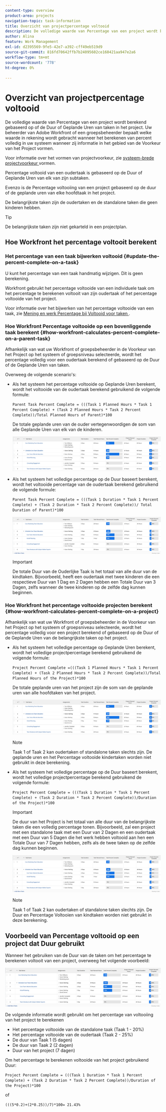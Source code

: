 ```yaml
---
content-type: overview
product-area: projects
navigation-topic: task-information
title: Overzicht van projectpercentage voltooid
description: De volledige waarde van Percentage van een project wordt berekend gebaseerd op of de Geplande Duur of de Geplande Uren van taken in het project. Uw beheerder van Adobe Workfront of een groepsbeheerder bepaalt welke waarde in rekening wordt gebracht wanneer het berekenen van percent volledig in uw systeem wanneer zij informatie in het gebied van de Voorkeur van het Project vormen. Voor informatie over het vormen van projectvoorkeur, zie systeem-brede projectvoorkeur vormen.
author: Alina
feature: Work Management
exl-id: d2395569-9fe5-42e7-a392-cff49eb519d9
source-git-commit: 816fd70642ffb7b24095602ce160421aa947e2a6
workflow-type: tm+mt
source-wordcount: '778'
ht-degree: 0%

---
```


# Overzicht van projectpercentage voltooid

<!-- Audited 01/2024 -->

De volledige waarde van Percentage van een project wordt berekend gebaseerd op of de Duur of Geplande Uren van taken in het project. Uw beheerder van Adobe Workfront of een groepsbeheerder bepaalt welke waarde in rekening wordt gebracht wanneer het berekenen van percent volledig in uw systeem wanneer zij informatie in het gebied van de Voorkeur van het Project vormen.

Voor informatie over het vormen van projectvoorkeur, zie [ systeem-brede projectvoorkeur ](../../../administration-and-setup/set-up-workfront/configure-system-defaults/set-project-preferences.md) vormen.

Percentage voltooid van een oudertaak is gebaseerd op de Duur of Geplande Uren van elk van zijn subtaken.

Evenzo is de Percentage voltooiing van een project gebaseerd op de duur of de geplande uren van elke hoofdtaak in het project.

De belangrijkste taken zijn de oudertaken en de standalone taken die geen kinderen hebben.

>[!TIP]
>
>De belangrijkste taken zijn niet gekarteld in een projectplan.

## Hoe Workfront het percentage voltooit berekent

### Het percentage van een taak bijwerken voltooid {#update-the-percent-complete-on-a-task}

U kunt het percentage van een taak handmatig wijzigen. Dit is geen berekening.

Workfront gebruikt het percentage voltooide van een individuele taak om het percentage te berekenen voltooit van zijn oudertaak of het percentage voltooide van het project.

Voor informatie over het bijwerken van het percentage voltooide van een taak, zie [ Mening en werk Percentage bij Voltooid voor taken ](../../../manage-work/projects/updating-work-in-a-project/view-update-percent-complete-for-tasks.md).

### Hoe Workfront Percentage voltooide op een bovenliggende taak berekent {#how-workfront-calculates-percent-complete-on-a-parent-task}

Afhankelijk van wat uw Workfront of groepsbeheerder in de Voorkeur van het Project op het systeem of groepsniveau selecteerde, wordt het percentage volledig voor een oudertaak berekend of gebaseerd op de Duur of de Geplande Uren van taken.

Overweeg de volgende scenario&#39;s:

* Als het systeem het percentage voltooide op Geplande Uren berekent, wordt het voltooide van de oudertaak berekend gebruikend de volgende formule:

  `Parent Task Percent Complete = (((Task 1 Planned Hours * Task 1 Percent Complete) + (Task 2 Planned Hours * Task 2 Percent Complete))/Total Planned Hours of Parent)*100`

  De totale geplande uren van de ouder vertegenwoordigen de som van alle Geplande Uren van elk van de kinderen.

  ![](assets/project-with-tasks-percent-complete-planned-hours-calculation.png)

* Als het systeem het volledige percentage op de Duur baseert berekent, wordt het voltooide percentage van de oudertaak berekend gebruikend de volgende formule:

  `Parent Task Percent Complete = (((Task 1 Duration * Task 1 Percent Complete) + (Task 2 Duration * Task 2 Percent Complete))/ Total Duration of Parent)*100`

  ![](assets/project-with-tasks-percent-complete-duration-calculation.png)

  >[!IMPORTANT]
  >
  >De totale Duur van de Ouderlijke Taak is het totaal van alle duur van de kindtaken. Bijvoorbeeld, heeft een oudertaak met twee kinderen die een respectieve Duur van 1 Dag en 2 Dagen hebben een Totale Duur van 3 Dagen, zelfs wanneer de twee kinderen op de zelfde dag kunnen beginnen.


### Hoe Workfront het percentage voltooide projecten berekent {#how-workfront-calculates-percent-complete-on-a-project}

Afhankelijk van wat uw Workfront of groepsbeheerder in de Voorkeur van het Project op het systeem of groepsniveau selecteerde, wordt het percentage volledig voor een project berekend of gebaseerd op de Duur of de Geplande Uren van de belangrijkste taken op het project.

* Als het systeem het volledige percentage op Geplande Uren berekent, wordt het volledige projectpercentage berekend gebruikend de volgende formule:

  `Project Percent Complete =(((Task 1 Planned Hours * Task 1 Percent Complete) + (Task 2 Planned Hours * Task 2 Percent Complete))/Total Planned Hours of the Project)*100`

  De totale geplande uren van het project zijn de som van de geplande uren van alle hoofdtaken van het project.

  ![](assets/project-with-tasks-percent-complete-planned-hours-calculation.png)

  >[!NOTE]
  >
  >Taak 1 of Taak 2 kan oudertaken of standalone taken slechts zijn. De geplande uren en het Percentage voltooide kindertaken worden niet gebruikt in deze berekening.

* Als het systeem het volledige percentage op de Duur baseert berekent, wordt het volledige projectpercentage berekend gebruikend de volgende formule:

  `Project Percent Complete = (((Task 1 Duration * Task 1 Percent Complete) + (Task 2 Duration * Task 2 Percent Complete))/Duration of the Project)*100`

  >[!IMPORTANT]
  >
  >De duur van het Project is het totaal van alle duur van de belangrijkste taken die een volledig percentage tonen. Bijvoorbeeld, zal een project met een standalone taak met een Duur van 2 Dagen en een oudertaak met een Duur van 5 Dagen die het werk hebben voltooid aan hen een Totale Duur van 7 Dagen hebben, zelfs als de twee taken op de zelfde dag kunnen beginnen.

  ![](assets/project-with-tasks-percent-complete-duration-calculation.png)

  >[!NOTE]
  >
  >Taak 1 of Taak 2 kan oudertaken of standalone taken slechts zijn. De Duur en Percentage Voltooien van kindtaken worden niet gebruikt in deze berekening.

## Voorbeeld van Percentage voltooid op een project dat Duur gebruikt

Wanneer het gebruiken van de Duur van de taken om het percentage te berekenen voltooit van een project, overweeg het volgende voorbeeld:

![](assets/project-with-tasks-percent-complete-duration-calculation.png)

De volgende informatie wordt gebruikt om het percentage van voltooiing van het project te berekenen

* Het percentage voltooide van de standalone taak (Taak 1 - 20%)
* Het percentage voltooide van de oudertaak (Taak 2 - 25%)
* De duur van Taak 1 (5 dagen)
* De duur van Taak 2 (2 dagen)
* Duur van het project (7 dagen)


Om het percentage te berekenen voltooide van het project gebruikend Duur:

`Project Percent Complete = (((Task 1 Duration * Task 1 Percent Complete) + (Task 2 Duration * Task 2 Percent Complete))/Duration of the Project)*100`

of

`(((5*0.2)+(2*0.25))/7)*100= 21.43%`


<!--drafted, this was the old example:

When using the Planned Duration of the tasks to calculate the percent complete of a project, consider the following example:

percent_complete_on_project_example.png

Only the parent task (Task 1) and the standalone task (Task 8) are used to calculate the percent complete of the project.

The secondary parents of Task 1 are used to calculate the percent complete of the main parent (Task 1).

To calculate the percent complete of the main parent (Task 1), first calculate the percent complete of its secondary parents:

Task 5 Percent Complete = ((14 * 0.75 + 12 * 0.25)/(12 + 14))*100 = 51.92%

Task 2 Percent Complete = ((5 * 0.7 + 2 * 0.5)/(5 + 2))*100 = 64.29 %

Then, to calculate the percent complete of the main parent (Task 1), use the following formula:

Task 1 Percent Complete =((56 * 0.5192 + 7 * 0.6429)/63)*100 = 53.29%

To calculate the percent complete of the project, you will need to have the following numbers ready:

Task 1 Duration (63 hours) and Percent Complete (53.29%)
Task 8 Duration (100 hours) and Percent Complete (4%)
Now, to calculate the percent complete of the project, use the following formula:

Project Percent Complete =((100 * 0.04 + 63 * 0.5329))/163)*100 = 23.05%
-->
